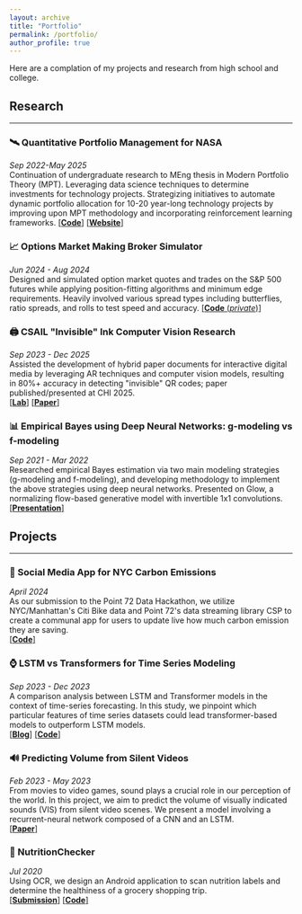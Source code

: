 ```yaml
---
layout: archive
title: "Portfolio"
permalink: /portfolio/
author_profile: true
---
```

Here are a complation of my projects and research from high school and college.
## Research
---
### 🛰️ Quantitative Portfolio Management for NASA
*Sep 2022-May 2025* \
Continuation of undergraduate research to MEng thesis in Modern Portfolio Theory (MPT). Leveraging data science techniques to determine investments for technology projects. Strategizing initiatives to automate dynamic portfolio allocation for 10-20 year-long technology projects by improving upon MPT methodology and incorporating reinforcement learning frameworks. 
[[**Code**]](https://github.com/rwxhuang/astra-mpt-dashboard) [[**Website**]](https://mit-astra.streamlit.app/)

### 📈 Options Market Making Broker Simulator
*Jun 2024 - Aug 2024* \
Designed and simulated option market quotes and trades on the S\&P 500 futures while applying position-fitting algorithms and minimum edge requirements. Heavily involved various spread types including butterflies, ratio spreads, and rolls to test speed and accuracy. [[**Code** (*private*)]](https://github.com/rwxhuang/)

### 🖨 CSAIL "Invisible" Ink Computer Vision Research
*Sep 2023 - Dec 2025* \
Assisted the development of hybrid paper documents for interactive digital media by leveraging AR techniques and computer vision models, resulting in 80%+ accuracy in detecting "invisible" QR codes; paper published/presented at CHI 2025. \
[[**Lab**]](https://hcie.csail.mit.edu/) [[**Paper**]](https://arxiv.org/abs/2502.17089)

### 📊 Empirical Bayes using Deep Neural Networks: g-modeling vs f-modeling 
*Sep 2021 - Mar 2022* \
Researched empirical Bayes estimation via two main modeling strategies (g-modeling and f-modeling), and developing methodology to implement the above strategies using deep neural networks. Presented on Glow, a normalizing flow-based generative model with invertible 1x1 convolutions. \
 [[**Presentation**]](/files/glow_presentation.pdf)

## Projects
---
### 🍃 Social Media App for NYC Carbon Emissions
*April 2024* \
As our submission to the Point 72 Data Hackathon, we utilize NYC/Manhattan's Citi Bike data and Point 72's data streaming library CSP to create a communal app for users to update live how much carbon emission they are saving. \
[[**Code**]](https://github.com/Point72/csp)

### ⌚️ LSTM vs Transformers for Time Series Modeling
*Sep 2023 - Dec 2023* \
A comparison analysis between LSTM and Transformer models in the context of time-series forecasting. In this study, we pinpoint which particular features of time series datasets could lead transformer-based models to outperform LSTM models. \
[[**Blog**]](https://deep-learning-mit.github.io/staging/blog/2023/time-series-lstm-transformer/)
[[**Code**]](https://github.com/rwxhuang/lstm_vs_transformers)

### 🔊 Predicting Volume from Silent Videos
*Feb 2023 - May 2023* \
From movies to video games, sound plays a crucial role in our perception of the world. In this project, we aim to predict the volume of visually indicated sounds (VIS) from silent video scenes. We present a model involving a recurrent-neural network composed of a CNN and an LSTM. \
[[**Paper**]](/files/comp_vision_final_project.pdf)

### 🥗 NutritionChecker
*Jul 2020* \
Using OCR, we design an Android application to scan nutrition labels and determine the healthiness of a grocery shopping trip. \
[[**Submission**]](https://devpost.com/software/nutritionchecker)
[[**Code**]](https://github.com/rwxhuang/NutritionChecker)
